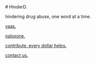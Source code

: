 <div class="embedsocial-forms-iframe" data-ref="1831149e6145291f6de403fa476c41b10141f2c8" data-widget="true" data-height="auto"></div><script>(function(d, s, id){var js; if (d.getElementById(id)) {return;} js = d.createElement(s); js.id = id; js.src = "https://embedsocial.com/cdn/ef.js"; d.getElementsByTagName("head")[0].appendChild(js);}(document, "script", "EmbedSocialFormsScript"));</script>
# HinderD.

hindering drug abuse, one word at a time.

[vaas.](vaas.html)

[naloxone.](narcan.html)

[contribute. every dollar helps.](https://gofund.me/2f507f1a)

[contact us.](mailto:outreach@hinderd.org)
